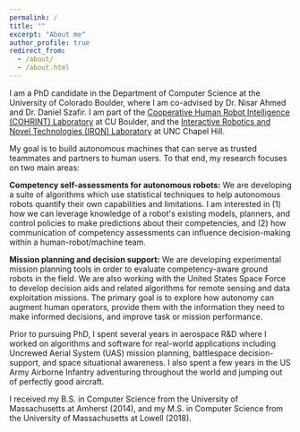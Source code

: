 ```yaml
---
permalink: /
title: ""
excerpt: "About me"
author_profile: true
redirect_from: 
  - /about/
  - /about.html
---
```


I am a PhD candidate in the Department of Computer Science at the University of Colorado Boulder, where I am co-advised by Dr.
Nisar Ahmed and Dr. Daniel Szafir. I am part of the [Cooperative Human Robot Intelligence (COHRINT) Laboratory](https://cohrint.info/)
at CU Boulder, and the [Interactive Robotics and Novel Technologies (IRON) Laboratory](http://iron-lab.org/) at UNC Chapel Hill.

My goal is to build autonomous machines that can serve as trusted teammates and partners to human users. To that end, my research
focuses on two main areas:

<b>Competency self-assessments for autonomous robots:</b> We are developing a suite of algorithms which use
statistical techniques to help autonomous robots quantify their own capabilities and limitations. I am interested in (1)
how we can leverage knowledge of a robot's existing models, planners, and control policies to make predictions about
their competencies, and (2) how communication of competency assessments can influence decision-making within a
human-robot/machine team.

<b>Mission planning and decision support:</b> We are developing experimental mission planning tools in order to
evaluate competency-aware ground robots in the field. We are also working with the United States Space Force to develop
decision aids and related algorithms for remote sensing and data exploitation missions. The primary goal is to explore
how autonomy can augment human operators, provide them with the information they need to make informed decisions, and
improve task or mission performance.

Prior to pursuing PhD, I spent several years in aerospace R&D where I worked on algorithms and software for
real-world applications including Uncrewed Aerial System (UAS) mission planning, battlespace decision-support, and
space situational awareness. I also spent a few years in the US Army Airborne Infantry adventuring throughout the
world and jumping out of perfectly good aircraft.

I received my B.S. in Computer Science from the University of Massachusetts at Amherst (2014), and my M.S. in Computer
Science from the University of Massachusetts at Lowell (2018).
